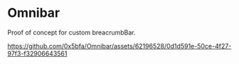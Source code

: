 # Omnibar

Proof of concept for custom breacrumbBar.

https://github.com/0x5bfa/Omnibar/assets/62196528/0d1d591e-50ce-4f27-97f3-f32906643561
